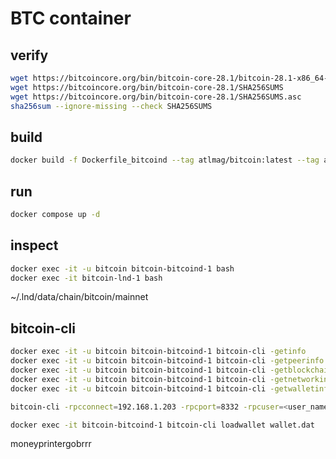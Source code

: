 # BTC container

## verify

```sh
wget https://bitcoincore.org/bin/bitcoin-core-28.1/bitcoin-28.1-x86_64-linux-gnu.tar.gz
wget https://bitcoincore.org/bin/bitcoin-core-28.1/SHA256SUMS
wget https://bitcoincore.org/bin/bitcoin-core-28.1/SHA256SUMS.asc
sha256sum --ignore-missing --check SHA256SUMS

```
## build

```sh
docker build -f Dockerfile_bitcoind --tag atlmag/bitcoin:latest --tag atlmag/bitcoin:28.1 .
```

## run

```sh
docker compose up -d
```

## inspect
```sh
docker exec -it -u bitcoin bitcoin-bitcoind-1 bash
docker exec -it bitcoin-lnd-1 bash
```

~/.lnd/data/chain/bitcoin/mainnet

## bitcoin-cli

```sh
docker exec -it -u bitcoin bitcoin-bitcoind-1 bitcoin-cli -getinfo
docker exec -it -u bitcoin bitcoin-bitcoind-1 bitcoin-cli -getpeerinfo
docker exec -it -u bitcoin bitcoin-bitcoind-1 bitcoin-cli -getblockchaininfo
docker exec -it -u bitcoin bitcoin-bitcoind-1 bitcoin-cli -getnetworkinfo
docker exec -it -u bitcoin bitcoin-bitcoind-1 bitcoin-cli -getwalletinfo

bitcoin-cli -rpcconnect=192.168.1.203 -rpcport=8332 -rpcuser=<user_name> -rpcpassword=<password> -getinfo

docker exec -it bitcoin-bitcoind-1 bitcoin-cli loadwallet wallet.dat
```

moneyprintergobrrr